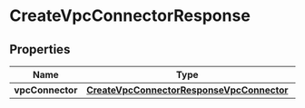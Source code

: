 

# CreateVpcConnectorResponse


## Properties

| Name | Type | Description | Notes |
|------------ | ------------- | ------------- | -------------|
|**vpcConnector** | [**CreateVpcConnectorResponseVpcConnector**](CreateVpcConnectorResponseVpcConnector.md) |  |  |




